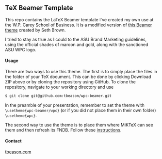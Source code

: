 TeX Beamer Template
---

This repo contains the LaTeX Beamer template I've created my own use at the W.P. Carey School of Business. It is a modified version of [this Beamer theme](http://www.drbunsen.org/custom-beamer-theme.html) created by Seth Brown.

I tried to stay as true as I could to the ASU Brand Marketing guidelines, using the official shades of maroon and gold, along with the sanctioned ASU WPC logo.

#### Usage

There are two ways to use this theme. The first is to simply place the files in the folder of your TeX document. This can be done by clicking Download ZIP above or by cloning the repository using GitHub.
To clone the repository, navigate to your working directory and use

```bash
$ git clone git@github.com:tbeason/wpc-beamer.git
```
In the preamble of your presentation, remember to set the theme with ``\usetheme{wpc-beamer/wpc}`` (or if you did not place them in their own folder) ``\usetheme{wpc}``.

The second way to use the theme is to place them where MiKTeX can see them and then refresh its FNDB. Follow these [instructions](http://docs.miktex.org/faq/faq.html#styfiles).

#### Contact

[tbeason.com](http://tbeason.com)

